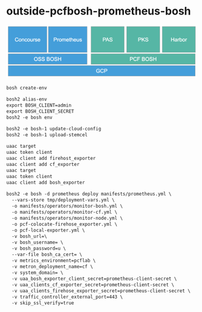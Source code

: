 # outside-pcfbosh-prometheus-bosh
![](https://github.com/tkaburagi/outside-pcfbosh-prometheus-bosh/blob/master/diagram.png)

```console
bosh create-env
```

```console
bosh2 alias-env 
export BOSH_CLIENT=admin
export BOSH_CLIENT_SECRET
bosh2 -e bosh env
```

```console
bosh2 -e bosh-1 update-cloud-config
bosh2 -e bosh-1 upload-stemcel
```

```console
uaac target
uaac token client
uaac client add firehost_exporter
uaac client add cf_exporter
uaac target
uaac token client
uaac client add bosh_exporter
```

```console
bosh2 -e bosh -d prometheus deploy manifests/prometheus.yml \
  --vars-store tmp/deployment-vars.yml \
  -o manifests/operators/monitor-bosh.yml \
  -o manifests/operators/monitor-cf.yml \
  -o manifests/operators/monitor-node.yml \
  -o pcf-colocate-firehose_exporter.yml \
  -o pcf-local-exporter.yml \
  -v bosh_url=\
  -v bosh_username= \
  -v bosh_password=u \
  --var-file bosh_ca_cert= \
  -v metrics_environment=pcflab \
  -v metron_deployment_name=cf \
  -v system_domain= \
  -v uaa_bosh_exporter_client_secret=prometheus-client-secret \
  -v uaa_clients_cf_exporter_secret=prometheus-client-secret \
  -v uaa_clients_firehose_exporter_secret=prometheus-client-secret \
  -v traffic_controller_external_port=443 \
  -v skip_ssl_verify=true
```
